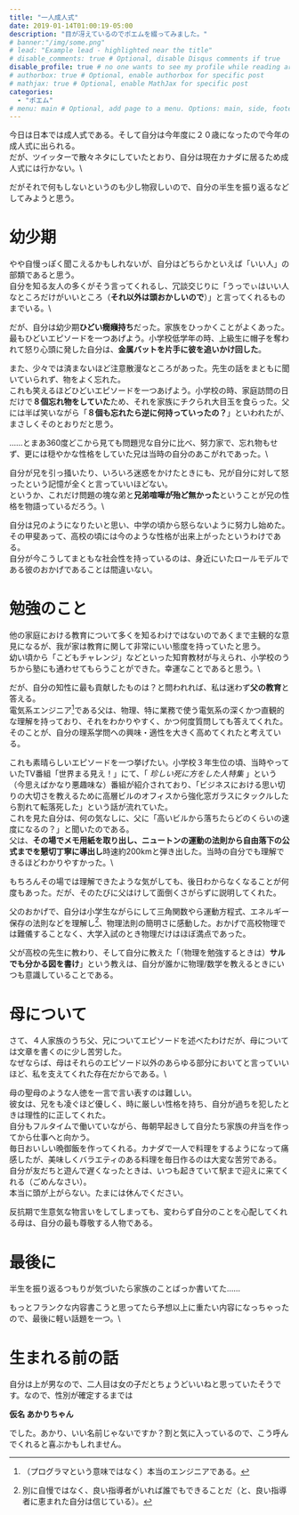 ```yaml
---
title: "一人成人式"
date: 2019-01-14T01:00:19-05:00
description: "目が冴えているのでポエムを綴ってみました。"
# banner:"/img/some.png"
# lead: "Example lead - highlighted near the title"
# disable_comments: true # Optional, disable Disqus comments if true
disable_profile: true # no one wants to see my profile while reading articles
# authorbox: true # Optional, enable authorbox for specific post
# mathjax: true # Optional, enable MathJax for specific post
categories:
  - "ポエム"
# menu: main # Optional, add page to a menu. Options: main, side, footer
---
```


今日は日本では成人式である。そして自分は今年度に２０歳になったので今年の成人式に出られる。\
だが、ツイッターで散々ネタにしていたとおり、自分は現在カナダに居るため成人式には行かない。\

だがそれで何もしないというのも少し物寂しいので、自分の半生を振り返るなどしてみようと思う。


# 幼少期
やや自慢っぽく聞こえるかもしれないが、自分はどちらかといえば「いい人」の部類であると思う。\
自分を知る友人の多くがそう言ってくれるし、冗談交じりに「うっでぃはいい人なところだけがいいところ（**それ以外は頭おかしいので**）」と言ってくれるものまでいる。\

だが、自分は幼少期**ひどい癇癪持ち**だった。家族をひっかくことがよくあった。\
最もひどいエピソードを一つあげよう。小学校低学年の時、上級生に帽子を奪われて怒り心頭に発した自分は、**金属バットを片手に彼を追いかけ回した**。

また、少々では済まないほど注意散漫なところがあった。先生の話をまともに聞いていられず、物をよく忘れた。\
これも笑えるほどひどいエピソードを一つあげよう。小学校の時、家庭訪問の日だけで**８個忘れ物をしていた**ため、それを家族にチクられ大目玉を食らった。父には半ば笑いながら「**８個も忘れたら逆に何持っていったの？**」といわれたが、まさしくそのとおりだと思う。

……とまあ360度どこから見ても問題児な自分に比べ、努力家で、忘れ物もせず、更には穏やかな性格をしていた兄は当時の自分のあこがれであった。\

自分が兄を引っ掻いたり、いろいろ迷惑をかけたときにも、兄が自分に対して怒ったという記憶が全くと言っていいほどない。\
というか、これだけ問題の塊な弟と**兄弟喧嘩が殆ど無かった**ということが兄の性格を物語っているだろう。\

自分は兄のようになりたいと思い、中学の頃から怒らないように努力し始めた。その甲斐あって、高校の頃には今のような性格が出来上がったというわけである。\
自分が今こうしてまともな社会性を持っているのは、身近にいたロールモデルである彼のおかげであることは間違いない。


# 勉強のこと
他の家庭における教育について多くを知るわけではないのであくまで主観的な意見になるが、我が家は教育に関して非常にいい態度を持っていたと思う。\
幼い頃から「こどもチャレンジ」などといった知育教材が与えられ、小学校のうちから塾にも通わせてもらうことができた。幸運なことであると思う。\

だが、自分の知性に最も貢献したものは？と問われれば、私は迷わず**父の教育**と答える。\
電気系エンジニア[^not-prog]である父は、物理、特に業務で使う電気系の深くかつ直観的な理解を持っており、それをわかりやすく、かつ何度質問しても答えてくれた。\
そのことが、自分の理系学問への興味・適性を大きく高めてくれたと考えている。

これも素晴らしいエピソードを一つ挙げたい。小学校３年生位の頃、当時やっていたTV番組「世界まる見え！」にて、「 *珍しい死に方をした人特集* 」という（今思えばかなり悪趣味な）番組が紹介されており、「ビジネスにおける思い切りの大切さを教えるために高層ビルのオフィスから強化窓ガラスにタックルしたら割れて転落死した」という話が流れていた。\
これを見た自分は、何の気なしに、父に「高いビルから落ちたらどのくらいの速度になるの？」と聞いたのである。\
父は、**その場でメモ用紙を取り出し、ニュートンの運動の法則から自由落下の公式までを懇切丁寧に導出し**時速約200kmと弾き出した。当時の自分でも理解できるほどわかりやすかった。\

もちろんその場では理解できたような気がしても、後日わからなくなることが何度もあった。だが、そのたびに父はけして面倒くさがらずに説明してくれた。

父のおかげで、自分は小学生ながらにして三角関数やら運動方程式、エネルギー保存の法則などを理解し[^not-boasting]、物理法則の簡明さに感動した。おかげで高校物理では難儀することなく、大学入試のとき物理だけはほぼ満点であった。

父が高校の先生に教わり、そして自分に教えた「（物理を勉強するときは）**サルでも分かる図を書け**」という教えは、自分が誰かに物理/数学を教えるときにいつも意識していることである。

[^not-prog]:（プログラマという意味ではなく）本当のエンジニアである。
[^not-boasting]:別に自慢ではなく、良い指導者がいれば誰でもできることだ（と、良い指導者に恵まれた自分は信じている）。

# 母について
さて、４人家族のうち父、兄についてエピソードを述べたわけだが、母については文章を書くのに少し苦労した。\
なぜならば、母はそれらのエピソード以外のあらゆる部分においてと言っていいほど、私を支えてくれた存在だからである。\

母の聖母のような人徳を一言で言い表すのは難しい。\
彼女は、兄をも凌ぐほど優しく、時に厳しい性格を持ち、自分が過ちを犯したときは理性的に正してくれた。\
自分もフルタイムで働いていながら、毎朝早起きして自分たち家族の弁当を作ってから仕事へと向かう。\
毎日おいしい晩御飯を作ってくれる。カナダで一人で料理をするようになって痛感したが、美味しくバラエティのある料理を毎日作るのは大変な苦労である。\
自分が友だちと遊んで遅くなったときは、いつも起きていて駅まで迎えに来てくれる（ごめんなさい）。\
本当に頭が上がらない。たまには休んでください。

反抗期で生意気な物言いをしてしまっても、変わらず自分のことを心配してくれる母は、自分の最も尊敬する人物である。

# 最後に
半生を振り返るつもりが気づいたら家族のことばっか書いてた……

もっとフランクな内容書こうと思ってたら予想以上に重たい内容になっちゃったので、最後に軽い話題を一つ。\

# 生まれる前の話
自分は上が男なので、二人目は女の子だとちょうどいいねと思っていたそうです。なので、性別が確定するまでは

**仮名 あかりちゃん**

でした。あかり、いい名前じゃないですか？割と気に入っているので、こう呼んでくれると喜ぶかもしれません。
